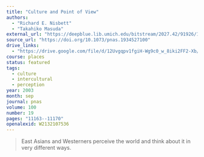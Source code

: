 ```yaml
---
title: "Culture and Point of View"
authors:
  - "Richard E. Nisbett"
  - "Takahiko Masuda"
external_url: "https://deepblue.lib.umich.edu/bitstream/2027.42/91926/1/culture_point_view.pdf"
source_url: "https://doi.org/10.1073/pnas.1934527100"
drive_links:
  - "https://drive.google.com/file/d/12Uvgqpv1fgiH-Wg9c0_w_8iki2FF2-Xb/view?usp=drivesdk"
course: places
status: featured
tags:
  - culture
  - intercultural
  - perception
year: 2003
month: sep
journal: pnas
volume: 100
number: 19
pages: "11163--11170"
openalexid: W2132107536
---
```


> East Asians and Westerners perceive the world and think about it in very different ways.
